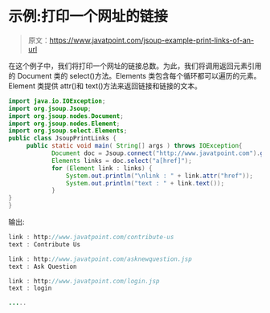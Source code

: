 # 示例:打印一个网址的链接

> 原文：<https://www.javatpoint.com/jsoup-example-print-links-of-an-url>

在这个例子中，我们将打印一个网址的链接总数。为此，我们将调用返回元素引用的 Document 类的 select()方法。Elements 类包含每个循环都可以遍历的元素。Element 类提供 attr()和 text()方法来返回链接和链接的文本。

```java
import java.io.IOException;
import org.jsoup.Jsoup;
import org.jsoup.nodes.Document;
import org.jsoup.nodes.Element;
import org.jsoup.select.Elements;
public class JsoupPrintLinks {
	 public static void main( String[] args ) throws IOException{
			Document doc = Jsoup.connect("http://www.javatpoint.com").get();
			Elements links = doc.select("a[href]");
			for (Element link : links) {
				System.out.println("\nlink : " + link.attr("href"));
				System.out.println("text : " + link.text());
			}
}
}

```

输出:

```java
link : http://www.javatpoint.com/contribute-us
text : Contribute Us

link : http://www.javatpoint.com/asknewquestion.jsp
text : Ask Question

link : http://www.javatpoint.com/login.jsp
text : login

.....

```